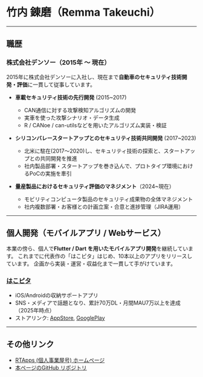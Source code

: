 # 竹内 錬磨（Remma Takeuchi）

---

## 職歴

### 株式会社デンソー（2015年 〜 現在）

2015年に株式会社デンソーに入社し、現在まで**自動車のセキュリティ技術開発・評価**に一貫して従事しています。

- **車載セキュリティ技術の先行開発** (2015~2017)
  - CAN通信に対する攻撃検知アルゴリズムの開発
  - 実車を使った攻撃シナリオ・データ生成
  - R / CANoe / can-utilsなどを用いたアルゴリズム実装・検証

- **シリコンバレースタートアップとのセキュリティ技術共同開発** (2017~2023)
  - 北米に駐在(2017〜2020)し、セキュリティ技術の探索と、スタートアップとの共同開発を推進
  - 社内製品部署・スタートアップを巻き込んで、プロトタイプ環境におけるPoCの実施を牽引

- **量産製品におけるセキュリティ評価のマネジメント**（2024~現在）
  - モビリティコンピュータ製品のセキュリティ成果物の全体マネジメント
  - 社内複数部署・お客様との計画立案・合意と進捗管理（JIRA運用）

---

## 個人開発（モバイルアプリ / Webサービス）

本業の傍ら、個人で**Flutter / Dart を用いたモバイルアプリ開発**を継続しています。
これまでに代表作の「はこピタ」はじめ、10本以上のアプリをリリースしています。
企画から実装・運営・収益化まで一貫して手がけています。

### [**はこピタ**](/projects/hakopita)

- iOS/Androidの収納サポートアプリ
- SNS・メディアで話題となり、累計70万DL・月間MAU7万以上を達成（2025年時点）
- ストアリンク: [AppStore](https://apps.apple.com/jp/app/id1644135792), [GooglePlay](https://play.google.com/store/apps/details?id=net.ddns.rtapps.hako_pita)

---

## その他リンク

- [RTApps (個人事業屋号) ホームページ](https://www.rtapps.jp)
- [本ページのGitHub リポジトリ](https://github.com/remma-takeuchi/portfolio)